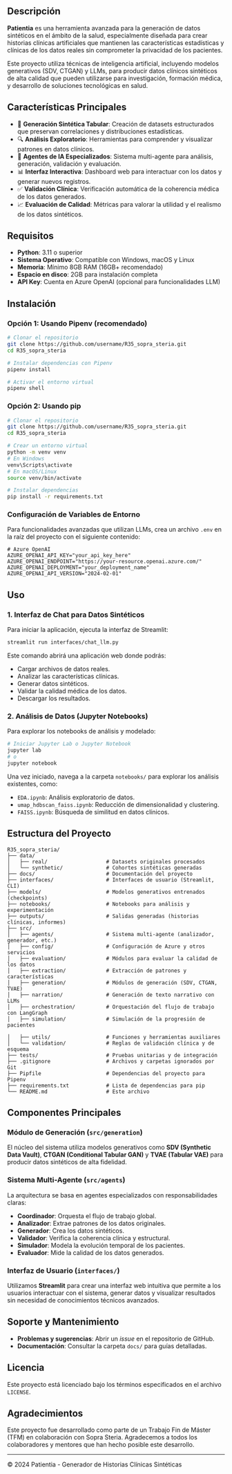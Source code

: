## Descripción

**Patientia** es una herramienta avanzada para la generación de datos sintéticos en el ámbito de la salud, especialmente diseñada para crear historias clínicas artificiales que mantienen las características estadísticas y clínicas de los datos reales sin comprometer la privacidad de los pacientes.

Este proyecto utiliza técnicas de inteligencia artificial, incluyendo modelos generativos (SDV, CTGAN) y LLMs, para producir datos clínicos sintéticos de alta calidad que pueden utilizarse para investigación, formación médica, y desarrollo de soluciones tecnológicas en salud.

## Características Principales

- 🧬 **Generación Sintética Tabular**: Creación de datasets estructurados que preservan correlaciones y distribuciones estadísticas.
- 🔍 **Análisis Exploratorio**: Herramientas para comprender y visualizar patrones en datos clínicos.
- 🤖 **Agentes de IA Especializados**: Sistema multi-agente para análisis, generación, validación y evaluación.
- 📊 **Interfaz Interactiva**: Dashboard web para interactuar con los datos y generar nuevos registros.
- ✅ **Validación Clínica**: Verificación automática de la coherencia médica de los datos generados.
- 📈 **Evaluación de Calidad**: Métricas para valorar la utilidad y el realismo de los datos sintéticos.

## Requisitos

- **Python**: 3.11 o superior
- **Sistema Operativo**: Compatible con Windows, macOS y Linux
- **Memoria**: Mínimo 8GB RAM (16GB+ recomendado)
- **Espacio en disco**: 2GB para instalación completa
- **API Key**: Cuenta en Azure OpenAI (opcional para funcionalidades LLM)

## Instalación

### Opción 1: Usando Pipenv (recomendado)

```bash
# Clonar el repositorio
git clone https://github.com/username/R35_sopra_steria.git
cd R35_sopra_steria

# Instalar dependencias con Pipenv
pipenv install

# Activar el entorno virtual
pipenv shell
```

### Opción 2: Usando pip

```bash
# Clonar el repositorio
git clone https://github.com/username/R35_sopra_steria.git
cd R35_sopra_steria

# Crear un entorno virtual
python -m venv venv
# En Windows
venv\Scripts\activate
# En macOS/Linux
source venv/bin/activate

# Instalar dependencias
pip install -r requirements.txt
```

### Configuración de Variables de Entorno

Para funcionalidades avanzadas que utilizan LLMs, crea un archivo `.env` en la raíz del proyecto con el siguiente contenido:

```
# Azure OpenAI
AZURE_OPENAI_API_KEY="your_api_key_here"
AZURE_OPENAI_ENDPOINT="https://your-resource.openai.azure.com/"
AZURE_OPENAI_DEPLOYMENT="your_deployment_name"
AZURE_OPENAI_API_VERSION="2024-02-01"
```

## Uso

### 1. Interfaz de Chat para Datos Sintéticos

Para iniciar la aplicación, ejecuta la interfaz de Streamlit:

```bash
streamlit run interfaces/chat_llm.py
```

Este comando abrirá una aplicación web donde podrás:
- Cargar archivos de datos reales.
- Analizar las características clínicas.
- Generar datos sintéticos.
- Validar la calidad médica de los datos.
- Descargar los resultados.

### 2. Análisis de Datos (Jupyter Notebooks)

Para explorar los notebooks de análisis y modelado:

```bash
# Iniciar Jupyter Lab o Jupyter Notebook
jupyter lab
# o
jupyter notebook
```

Una vez iniciado, navega a la carpeta `notebooks/` para explorar los análisis existentes, como:
- `EDA.ipynb`: Análisis exploratorio de datos.
- `umap_hdbscan_faiss.ipynb`: Reducción de dimensionalidad y clustering.
- `FAISS.ipynb`: Búsqueda de similitud en datos clínicos.

## Estructura del Proyecto

```
R35_sopra_steria/
├── data/
│   ├── real/                   # Datasets originales procesados
│   └── synthetic/              # Cohortes sintéticas generadas
├── docs/                       # Documentación del proyecto
├── interfaces/                 # Interfaces de usuario (Streamlit, CLI)
├── models/                     # Modelos generativos entrenados (checkpoints)
├── notebooks/                  # Notebooks para análisis y experimentación
├── outputs/                    # Salidas generadas (historias clínicas, informes)
├── src/
│   ├── agents/                 # Sistema multi-agente (analizador, generador, etc.)
│   ├── config/                 # Configuración de Azure y otros servicios
│   ├── evaluation/             # Módulos para evaluar la calidad de los datos
│   ├── extraction/             # Extracción de patrones y características
│   ├── generation/             # Módulos de generación (SDV, CTGAN, TVAE)
│   ├── narration/              # Generación de texto narrativo con LLMs
│   ├── orchestration/          # Orquestación del flujo de trabajo con LangGraph
│   ├── simulation/             # Simulación de la progresión de pacientes

│   ├── utils/                  # Funciones y herramientas auxiliares
│   └── validation/             # Reglas de validación clínica y de esquema
├── tests/                      # Pruebas unitarias y de integración
├── .gitignore                  # Archivos y carpetas ignorados por Git
├── Pipfile                     # Dependencias del proyecto para Pipenv
├── requirements.txt            # Lista de dependencias para pip
└── README.md                   # Este archivo
```

## Componentes Principales

### Módulo de Generación (`src/generation`)
El núcleo del sistema utiliza modelos generativos como **SDV (Synthetic Data Vault)**, **CTGAN (Conditional Tabular GAN)** y **TVAE (Tabular VAE)** para producir datos sintéticos de alta fidelidad.

### Sistema Multi-Agente (`src/agents`)
La arquitectura se basa en agentes especializados con responsabilidades claras:
- **Coordinador**: Orquesta el flujo de trabajo global.
- **Analizador**: Extrae patrones de los datos originales.
- **Generador**: Crea los datos sintéticos.
- **Validador**: Verifica la coherencia clínica y estructural.
- **Simulador**: Modela la evolución temporal de los pacientes.
- **Evaluador**: Mide la calidad de los datos generados.

### Interfaz de Usuario (`interfaces/`)
Utilizamos **Streamlit** para crear una interfaz web intuitiva que permite a los usuarios interactuar con el sistema, generar datos y visualizar resultados sin necesidad de conocimientos técnicos avanzados.

## Soporte y Mantenimiento

- **Problemas y sugerencias**: Abrir un *issue* en el repositorio de GitHub.
- **Documentación**: Consultar la carpeta `docs/` para guías detalladas.

## Licencia

Este proyecto está licenciado bajo los términos especificados en el archivo `LICENSE`.

## Agradecimientos

Este proyecto fue desarrollado como parte de un Trabajo Fin de Máster (TFM) en colaboración con Sopra Steria. Agradecemos a todos los colaboradores y mentores que han hecho posible este desarrollo.

---

&copy; 2024 Patientia - Generador de Historias Clínicas Sintéticas
